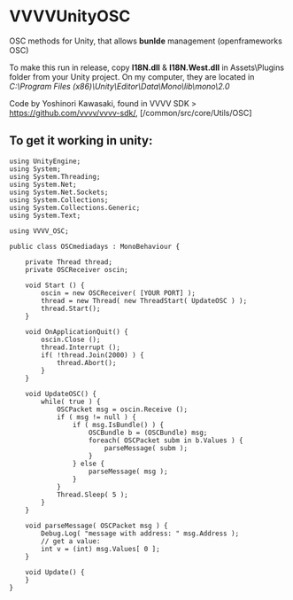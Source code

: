 VVVVUnityOSC
============

OSC methods for Unity, that allows **bunlde** management (openframeworks OSC)

To make this run in release, copy **I18N.dll** & **I18N.West.dll** in Assets\Plugins folder from your Unity project.
On my computer, they are located in *C:\Program Files (x86)\Unity\Editor\Data\Mono\lib\mono\2.0*

Code by Yoshinori Kawasaki, found in VVVV SDK > https://github.com/vvvv/vvvv-sdk/, [/common/src/core/Utils/OSC]

## To get it working in unity:

	using UnityEngine;
	using System;
	using System.Threading;
	using System.Net;
	using System.Net.Sockets;
	using System.Collections;
	using System.Collections.Generic;
	using System.Text;

	using VVVV_OSC;

	public class OSCmediadays : MonoBehaviour {

		private Thread thread;
		private OSCReceiver oscin;

		void Start () {
			oscin = new OSCReceiver( [YOUR PORT] );
			thread = new Thread( new ThreadStart( UpdateOSC ) );
			thread.Start();
		}

		void OnApplicationQuit() {
			oscin.Close ();
			thread.Interrupt ();
			if( !thread.Join(2000) ) { 
				thread.Abort();
			}
		}

		void UpdateOSC() {
			while( true ) {
				OSCPacket msg = oscin.Receive ();
				if ( msg != null ) {
					if ( msg.IsBundle() ) {
						OSCBundle b = (OSCBundle) msg;
						foreach( OSCPacket subm in b.Values ) {
							parseMessage( subm );
						}
					} else {
						parseMessage( msg );
					}
				}
				Thread.Sleep( 5 );
			}
		}

		void parseMessage( OSCPacket msg ) { 
			Debug.Log( "message with address: " msg.Address );
			// get a value:
			int v = (int) msg.Values[ 0 ];
		}

		void Update() {
		}
	}
